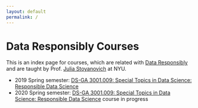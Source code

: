```yaml
---
layout: default
permalink: /
---
```


# Data Responsibly Courses

This is an index page for courses, which are related with [Data Responsibly](https://dataresponsibly.github.io/) and are taught by Prof. [Julia Stoyanovich](http://stoyanovich.org/) at NYU. 

<!-- To access each course, go to the url: https://dataresponsibly.github.io/courses/ + "semester" + "year(2 digits)". -->

<!-- For example, to access a course opens during **Spring semester 2019**, go to "https://dataresponsibly.github.io/courses/spring19". -->

<!-- ## Past or ongoing courses can be found below. -->

* 2019 Spring semester: [DS-GA 3001.009: Special Topics in Data Science: Responsible Data Science](https://dataresponsibly.github.io/courses/spring19)
* 2020 Spring semester: [DS-GA 3001.009: Special Topics in Data Science: Responsible Data Science](https://dataresponsibly.github.io/courses/spring20) course in progress



